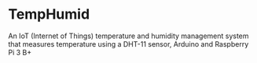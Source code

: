 # TempHumid
An IoT (Internet of Things) temperature and humidity management system that measures temperature using a DHT-11 sensor, Arduino and Raspberry Pi 3 B+
